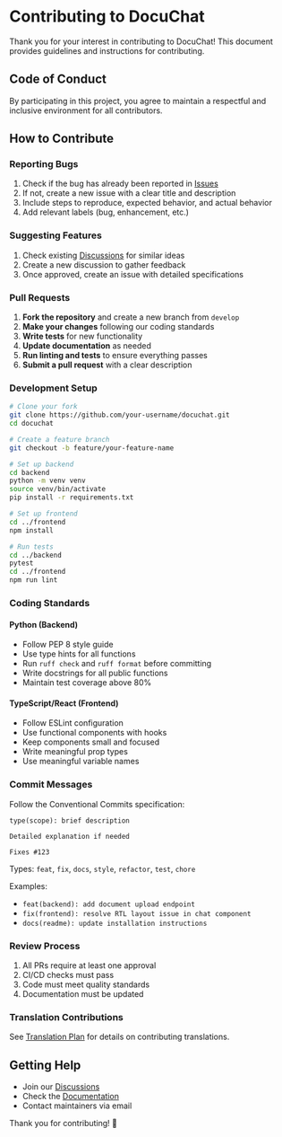 # Contributing to DocuChat

Thank you for your interest in contributing to DocuChat! This document provides guidelines and instructions for contributing.

## Code of Conduct

By participating in this project, you agree to maintain a respectful and inclusive environment for all contributors.

## How to Contribute

### Reporting Bugs

1. Check if the bug has already been reported in [Issues](https://github.com/your-org/docuchat/issues)
2. If not, create a new issue with a clear title and description
3. Include steps to reproduce, expected behavior, and actual behavior
4. Add relevant labels (bug, enhancement, etc.)

### Suggesting Features

1. Check existing [Discussions](https://github.com/your-org/docuchat/discussions) for similar ideas
2. Create a new discussion to gather feedback
3. Once approved, create an issue with detailed specifications

### Pull Requests

1. **Fork the repository** and create a new branch from `develop`
2. **Make your changes** following our coding standards
3. **Write tests** for new functionality
4. **Update documentation** as needed
5. **Run linting and tests** to ensure everything passes
6. **Submit a pull request** with a clear description

### Development Setup

```bash
# Clone your fork
git clone https://github.com/your-username/docuchat.git
cd docuchat

# Create a feature branch
git checkout -b feature/your-feature-name

# Set up backend
cd backend
python -m venv venv
source venv/bin/activate
pip install -r requirements.txt

# Set up frontend
cd ../frontend
npm install

# Run tests
cd ../backend
pytest
cd ../frontend
npm run lint
```

### Coding Standards

#### Python (Backend)
- Follow PEP 8 style guide
- Use type hints for all functions
- Run `ruff check` and `ruff format` before committing
- Write docstrings for all public functions
- Maintain test coverage above 80%

#### TypeScript/React (Frontend)
- Follow ESLint configuration
- Use functional components with hooks
- Keep components small and focused
- Write meaningful prop types
- Use meaningful variable names

### Commit Messages

Follow the Conventional Commits specification:

```
type(scope): brief description

Detailed explanation if needed

Fixes #123
```

Types: `feat`, `fix`, `docs`, `style`, `refactor`, `test`, `chore`

Examples:
- `feat(backend): add document upload endpoint`
- `fix(frontend): resolve RTL layout issue in chat component`
- `docs(readme): update installation instructions`

### Review Process

1. All PRs require at least one approval
2. CI/CD checks must pass
3. Code must meet quality standards
4. Documentation must be updated

### Translation Contributions

See [Translation Plan](./docs/translation-plan.md) for details on contributing translations.

## Getting Help

- Join our [Discussions](https://github.com/your-org/docuchat/discussions)
- Check the [Documentation](./docs/en/README.md)
- Contact maintainers via email

Thank you for contributing! 🎉
